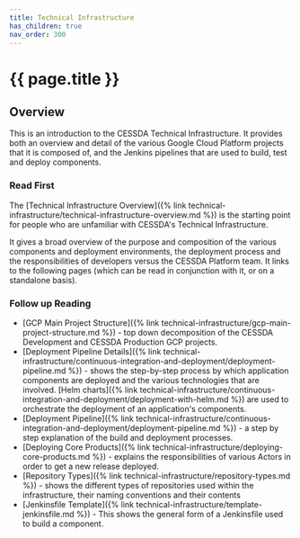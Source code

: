 ```yaml
---
title: Technical Infrastructure
has_children: true
nav_order: 300
---
```


# {{ page.title }}

## Overview

This is an introduction to the CESSDA Technical Infrastructure.
It provides both an overview and detail of the various Google Cloud Platform projects that it is composed of,
and the Jenkins pipelines that are used to build, test and deploy components.

### Read First

The [Technical Infrastructure Overview]({% link technical-infrastructure/technical-infrastructure-overview.md %}) is
the starting point for people who are unfamiliar with CESSDA's Technical Infrastructure.

It gives a broad overview of the purpose and composition of the various components and deployment environments,
the deployment process and the responsibilities of developers versus the CESSDA Platform team.
It links to the following pages (which can be read in conjunction with it, or on a standalone basis).

### Follow up Reading

* [GCP Main Project Structure]({% link technical-infrastructure/gcp-main-project-structure.md %}) - top down
  decomposition of the CESSDA Development and CESSDA Production GCP projects.
* [Deployment Pipeline Details]({% link technical-infrastructure/continuous-integration-and-deployment/deployment-pipeline.md %}) -
  shows the step-by-step process by which application components are deployed and the various technologies that are involved.
  [Helm charts]({% link technical-infrastructure/continuous-integration-and-deployment/deployment-with-helm.md %})
  are used to orchestrate the deployment of an application's components.
* [Deployment Pipeline]({% link technical-infrastructure/continuous-integration-and-deployment/deployment-pipeline.md %}) -
  a step by step explanation of the build and deployment processes.
* [Deploying Core Products]({% link technical-infrastructure/deploying-core-products.md %}) - explains the responsibilities of various
  Actors in order to get a new release deployed.
* [Repository Types]({% link technical-infrastructure/repository-types.md %}) - shows the different types of repositories used within the infrastructure, their naming conventions and their contents
* [Jenkinsfile Template]({% link technical-infrastructure/template-jenkinsfile.md %}) - This shows the general form of a Jenkinsfile used
  to build a component.
